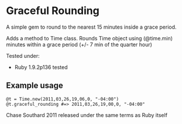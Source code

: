 # Graceful Rounding

A simple gem to round to the nearest 15 minutes inside a grace period.

Adds a method to Time class. Rounds Time object using (@time.min) minutes within a grace period (+/- 7 min of the quarter hour)

Tested under:

* Ruby 1.9.2p136 tested

## Example usage


    @t = Time.new(2011,03,26,19,06,0, "-04:00")
    @t.graceful_rounding #=> 2011,03,26,19,00,0, "-04:00"


Chase Southard 2011 released under the same terms as Ruby itself